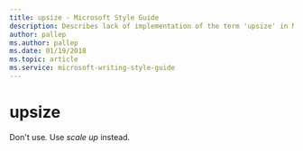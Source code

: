 ```yaml
---
title: upsize - Microsoft Style Guide
description: Describes lack of implementation of the term 'upsize' in Microsoft content. Advises to use the term 'scale up' in place of the term 'upsize'.
author: pallep
ms.author: pallep
ms.date: 01/19/2018
ms.topic: article
ms.service: microsoft-writing-style-guide
---
```


# upsize

Don't use<em>.</em> Use *scale up* instead.

